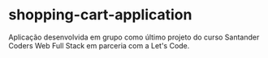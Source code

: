# shopping-cart-application
Aplicação desenvolvida em grupo como último projeto do curso Santander Coders Web Full Stack em parceria com a Let's Code.
